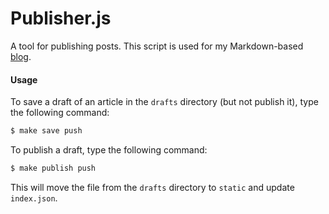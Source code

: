 # Publisher.js

A tool for publishing posts. This script is used for my Markdown-based [blog](https://saturnfive.se/blog).

#### Usage

To save a draft of an article in the ``drafts`` directory (but not publish it), type the following command:

```bash
$ make save push
```

To publish a draft, type the following command:

```bash
$ make publish push
```

This will move the file from the ``drafts`` directory to ``static`` and update ``index.json``.
